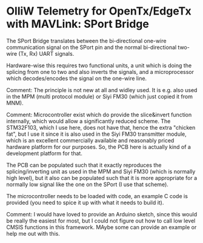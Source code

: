 OlliW Telemetry for OpenTx/EdgeTx with MAVLink: SPort Bridge
===========

The SPort Bridge translates between the bi-directional one-wire communication signal on the SPort pin and the normal bi-directional two-wire (Tx, Rx) UART signals.

Hardware-wise this requires two functional units, a unit which is doing the splicing from one to two and also inverts the signals, and a microprocessor which decodes/encodes the signal on the one-wire line. 

Comment: The principle is not new at all and widley used. It is e.g. also used in the MPM (multi protocol module) or Siyi FM30 (which just copied it from MNM).

Comment: Microcontroller exist which do provide the slice&invert function internally, which would allow a significantly reduced scheme. The STM32F103, which I use here, does not have that, hence the extra "chicken fat", but I use it since it is also used in the Siyi FM30 transmitter module, which is an excellent commercially available and reasonably priced hardware platform for our purposes. So, the PCB here is actually kind of a development platform for that.

The PCB can be populated such that it exactly reproduces the splicing/inverting unit as used in the MPM and Siyi FM30 (which is normally high level), but it also can be populated such that it is more appropriate for a normally low signal like the one on the SPort (I use that scheme).

The microcontroller needs to be loaded with code, an example C code is provided (you need to spice it up with what it needs to build it).

Comment: I would have loved to provide an Arduino sketch, since this would be really the easiest for most, but I could not figure out how to call low level CMSIS functions in this framework. MAybe some can provide an example or help me out with this.

